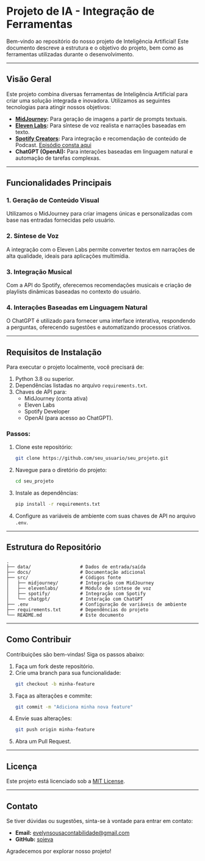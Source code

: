 # Projeto de IA - Integração de Ferramentas

Bem-vindo ao repositório do nosso projeto de Inteligência Artificial! Este documento descreve a estrutura e o objetivo do projeto, bem como as ferramentas utilizadas durante o desenvolvimento.

---

## Visão Geral
Este projeto combina diversas ferramentas de Inteligência Artificial para criar uma solução integrada e inovadora. Utilizamos as seguintes tecnologias para atingir nossos objetivos:

- **[MidJourney](https://www.midjourney.com/):** Para geração de imagens a partir de prompts textuais.
- **[Eleven Labs](https://elevenlabs.io/):** Para síntese de voz realista e narrações baseadas em texto.
- **[Spotify Creators](https://creators.spotify.com/):** Para integração e recomendação de conteúdo de Podcast. [Episódio consta aqui](https://open.spotify.com/episode/0YRbgv59wt6gO6b6wQrygL?si=FUbgJfhITieE2lBT4lVJMQ)
- **ChatGPT (OpenAI):** Para interações baseadas em linguagem natural e automação de tarefas complexas.

---

## Funcionalidades Principais

### 1. **Geração de Conteúdo Visual**
Utilizamos o MidJourney para criar imagens únicas e personalizadas com base nas entradas fornecidas pelo usuário.

### 2. **Síntese de Voz**
A integração com o Eleven Labs permite converter textos em narrações de alta qualidade, ideais para aplicações multimídia.

### 3. **Integração Musical**
Com a API do Spotify, oferecemos recomendações musicais e criação de playlists dinâmicas baseadas no contexto do usuário.

### 4. **Interações Baseadas em Linguagem Natural**
O ChatGPT é utilizado para fornecer uma interface interativa, respondendo a perguntas, oferecendo sugestões e automatizando processos criativos.

---

## Requisitos de Instalação
Para executar o projeto localmente, você precisará de:

1. Python 3.8 ou superior.
2. Dependências listadas no arquivo `requirements.txt`.
3. Chaves de API para:
   - MidJourney (conta ativa)
   - Eleven Labs
   - Spotify Developer
   - OpenAI (para acesso ao ChatGPT).

### Passos:
1. Clone este repositório:
   ```bash
   git clone https://github.com/seu_usuario/seu_projeto.git
   ```
2. Navegue para o diretório do projeto:
   ```bash
   cd seu_projeto
   ```
3. Instale as dependências:
   ```bash
   pip install -r requirements.txt
   ```
4. Configure as variáveis de ambiente com suas chaves de API no arquivo `.env`.

---

## Estrutura do Repositório

```
.
├── data/                  # Dados de entrada/saída
├── docs/                  # Documentação adicional
├── src/                   # Códigos fonte
│   ├── midjourney/        # Integração com MidJourney
│   ├── elevenlabs/        # Módulo de síntese de voz
│   ├── spotify/           # Integração com Spotify
│   └── chatgpt/           # Interação com ChatGPT
├── .env                   # Configuração de variáveis de ambiente
├── requirements.txt       # Dependências do projeto
└── README.md              # Este documento
```

---

## Como Contribuir
Contribuições são bem-vindas! Siga os passos abaixo:

1. Faça um fork deste repositório.
2. Crie uma branch para sua funcionalidade:
   ```bash
   git checkout -b minha-feature
   ```
3. Faça as alterações e commite:
   ```bash
   git commit -m "Adiciona minha nova feature"
   ```
4. Envie suas alterações:
   ```bash
   git push origin minha-feature
   ```
5. Abra um Pull Request.

---

## Licença
Este projeto está licenciado sob a [MIT License](LICENSE).

---

## Contato
Se tiver dúvidas ou sugestões, sinta-se à vontade para entrar em contato:
- **Email:** evelynsousacontabilidade@gmail.com
- **GitHub:** [soieva](https://github.com/oieva)

Agradecemos por explorar nosso projeto!


